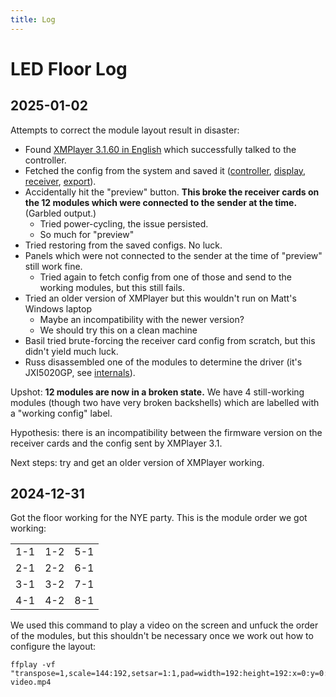 ```yaml
---
title: Log
---
```

# LED Floor Log

## 2025-01-02

Attempts to correct the module layout result in disaster:

* Found [XMPlayer 3.1.60 in English](https://archive.org/details/xmplayer-3.1.60) which successfully talked to the controller.
* Fetched the config from the system and saved it ([controller](./configs/controller-20250102.rspc), [display](./configs/display-20250102.rspd), [receiver](./configs/receiver-20250102.rspr), [export](./configs/export-20250102.rsps)).
* Accidentally hit the "preview" button. **This broke the receiver cards on the 12 modules which were connected to the sender at the time.** (Garbled output.)
    * Tried power-cycling, the issue persisted.
    * So much for "preview"
* Tried restoring from the saved configs. No luck.
* Panels which were not connected to the sender at the time of "preview" still work fine.
    * Tried again to fetch config from one of those and send to the working modules, but this still fails.
* Tried an older version of XMPlayer but this wouldn't run on Matt's Windows laptop
    * Maybe an incompatibility with the newer version?
    * We should try this on a clean machine
* Basil tried brute-forcing the receiver card config from scratch, but this didn't yield much luck.
* Russ disassembled one of the modules to determine the driver (it's JXI5020GP, see [internals](../internals)).

Upshot: **12 modules are now in a broken state.** We have 4 still-working modules (though two have very broken backshells) which are labelled with a "working config" label.

Hypothesis: there is an incompatibility between the firmware version on the receiver cards and the config sent by XMPlayer 3.1.

Next steps: try and get an older version of XMPlayer working.

## 2024-12-31

Got the floor working for the NYE party. This is the module order we got working:

|     |     |     |
|-----|-----|-----|
| 1-1 | 1-2 | 5-1 |
| 2-1 | 2-2 | 6-1 |
| 3-1 | 3-2 | 7-1 |
| 4-1 | 4-2 | 8-1 |

We used this command to play a video on the screen and unfuck the order of the modules, but this shouldn't be necessary once we work out how to configure the layout:

```
ffplay -vf "transpose=1,scale=144:192,setsar=1:1,pad=width=192:height=192:x=0:y=0:color=black,stereo3d=sbsl:abl,pad=width=1600:height=1200:x=0:y=0:color=black" video.mp4
```